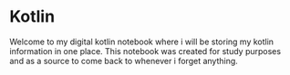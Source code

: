 # Kotlin

Welcome to my digital kotlin notebook where i will be storing my kotlin information in one place.
This notebook was created for study purposes and as a source to come back to whenever i forget anything.
